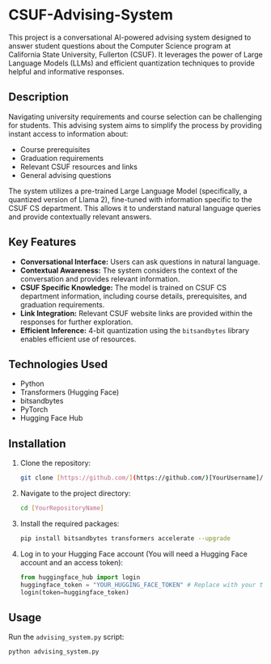 # CSUF-Advising-System
This project is a conversational AI-powered advising system designed to answer student questions about the Computer Science program at California State University, Fullerton (CSUF). It leverages the power of Large Language Models (LLMs) and efficient quantization techniques to provide helpful and informative responses.

## Description

Navigating university requirements and course selection can be challenging for students. This advising system aims to simplify the process by providing instant access to information about:

*   Course prerequisites
*   Graduation requirements
*   Relevant CSUF resources and links
*   General advising questions

The system utilizes a pre-trained Large Language Model (specifically, a quantized version of Llama 2), fine-tuned with information specific to the CSUF CS department. This allows it to understand natural language queries and provide contextually relevant answers.

## Key Features

*   **Conversational Interface:** Users can ask questions in natural language.
*   **Contextual Awareness:** The system considers the context of the conversation and provides relevant information.
*   **CSUF Specific Knowledge:** The model is trained on CSUF CS department information, including course details, prerequisites, and graduation requirements.
*   **Link Integration:** Relevant CSUF website links are provided within the responses for further exploration.
*   **Efficient Inference:** 4-bit quantization using the `bitsandbytes` library enables efficient use of resources.

## Technologies Used

*   Python
*   Transformers (Hugging Face)
*   bitsandbytes
*   PyTorch
*   Hugging Face Hub

## Installation

1.  Clone the repository:

    ```bash
    git clone [https://github.com/](https://github.com/)[YourUsername]/[YourRepositoryName].git
    ```

2.  Navigate to the project directory:

    ```bash
    cd [YourRepositoryName]
    ```

3.  Install the required packages:

    ```bash
    pip install bitsandbytes transformers accelerate --upgrade
    ```

4.  Log in to your Hugging Face account (You will need a Hugging Face account and an access token):

    ```python
    from huggingface_hub import login
    huggingface_token = "YOUR_HUGGING_FACE_TOKEN" # Replace with your token
    login(token=huggingface_token)
    ```

## Usage

Run the `advising_system.py` script:

```bash
python advising_system.py
